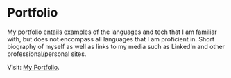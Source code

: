 # Portfolio

My portfolio entails examples of the languages and tech that I am familiar with, but does not encompass all languages that I am proficient in.
Short biography of myself as well as links to my media such as LinkedIn and other professional/personal sites.

Visit: [My Portfolio](http://designsbybridges.com/).
